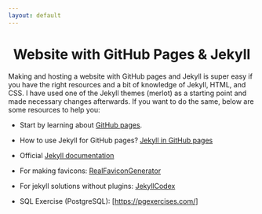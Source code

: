 ```yaml
---
layout: default
---
```


<h1 align="center">Website with GitHub Pages & Jekyll</h1>

Making and hosting a website with GitHub pages and Jekyll is super easy if you have the right resources and a bit of knowledge of Jekyll, HTML, and CSS. I have used one of the Jekyll themes (merlot) as a starting point and made necessary changes afterwards. If you want to do the same, below are some resources to help you:

- Start by learning about [GitHub pages](https://pages.github.com/).

- How to use Jekyll for GitHub pages? [Jekyll in GitHub pages](https://docs.github.com/en/pages/setting-up-a-github-pages-site-with-jekyll/about-github-pages-and-jekyll)

- Official [Jekyll documentation](https://jekyllrb.com/)

- For making favicons: [RealFaviconGenerator](https://realfavicongenerator.net/)

- For jekyll solutions without plugins: [JekyllCodex](https://jekyllcodex.org/without-plugins/)

- SQL Exercise (PostgreSQL): [https://pgexercises.com/]